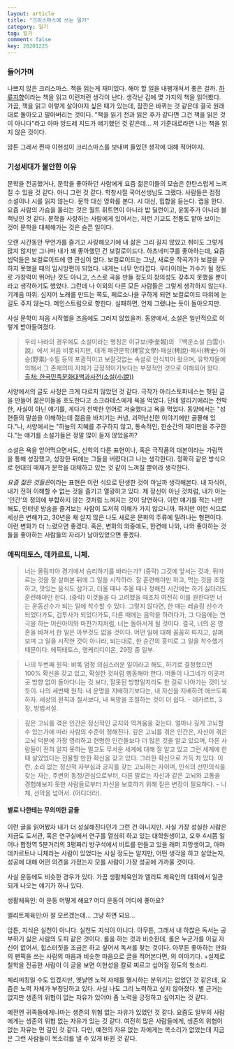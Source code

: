 ```yaml
---
layout: article
title: "크리스마스에 쓰는 일기"
category: 일기
tag: 일기
comment: false
key: 20201225
---
```


### 들어가며
나쁘지 않은 크리스마스. 책을 읽는게 재미있다. 해야 할 일을 내팽개쳐서 좋은 걸까. [하류지향](http://www.yes24.com/Product/Goods/2722146)이라는 책을 읽고 이런저런 생각이 난다. 생각난 김에 몇 가지의 책을 읽어봤다. 가끔, 책을 읽고 이렇게 살아야지 싶은 때가 있는데,
잠깐은 바뀌는 것 같은데 결국 원래대로 돌아오고 말아버리는 것이다. "책을 읽기 전과 읽은 후가 같다면 그건 책을 읽은 것이 아니다"라고 아마 앙드레 지드가 얘기했던 것 같은데... 저 기준대로라면 나는 책을 읽지 않은 것이다.

암튼 그래서 찐따 이현성이 크리스마스를 보내며 들었던 생각에 대해 적어야지.


### 기성세대가 불안한 이유
문학을 전공했거나, 문학을 좋아하던 사람에게 요즘 젊은이들의 모습은 한탄스럽게 느껴질 수 있을 것 같다. 아니 그런 것 같다. 학창시절 국어선생님도 그랬다. 사람들은 점점 소설이나 시를 읽지 않는다. 문학 대신 영화를 본다. 시 대신, 힙합을 듣는다. 랩을 한다. 요즘 사람의 가슴을 울리는 것은 월트 휘트먼이 아니라 밥 딜런이고, 윤동주가 아니라 블랙넛인 것 같다. 문학을 사랑하는 사람에게 있어서는, 저런 기교도 전통도 얕아 보이는 것이 문학을 대체해가는 것은 슬픈 일이다.

오랜 시간동안 무언가를 즐기고 사랑해오기에 내 삶은 그리 길지 않았고 취미도 그렇게 많지 않지만 그나마 내가 꽤 좋아했던 건 보컬로이드다. 하츠네미쿠를 좋아하는데, 요즘 씹덕들은 보컬로이드에 영 관심이 없다. 보컬로이드는 그냥, 새로운 작곡가가 보컬을 구하지 못했을 때의 임시방편이 되었다. 내게는 너무 안타깝다. 우타이테는 가수가 될 정도로 가창력이 뛰어난 것도 아니고, 스스로 곡을 만들 정도의 창의성도 갖추지 못했을 뿐이라고 생각하기도 했었다. 그런데 나 이외의 다른 모든 사람들은 그렇게 생각하지 않는다. 기계음 따위. 심지어 노래를 만드는 쪽도, 페르소나을 구하게 되면 보컬로이드 따위에 눈길도 주지 않는다. 메인스트림으로 향한다. 실패하면, 언제 그랬냐는 듯이 돌아오지만.

사실 문학이 처음 시작했을 즈음에도 그러지 않았을까. 동양에서, 소설은 일반적으로 이렇게 받아들여졌다.

>우리 나라의 경우에도 소설이라는 명칭은 이규보(李奎報)의 『백운소설 白雲小說』에서 처음 비롯되지만, 대개 패관문학(稗官文學)·패설(稗說)·패사(稗史)·야승(野乘)·수필 등의 포괄적이고 보잘것없는 속설로 인식되어 왔으며, 유학자들에 의해서 그 존재의미 자체가 긍정적이기보다는 부정적인 것으로 이해되어 왔다.
[출처: 한국민족문화대백과사전(소설(小說))](https://encykorea.aks.ac.kr/Contents/Item/E0030128)

서양에서의 글도 사정은 크게 다르지 않았던 것 같다. 극작가 아리스토파네스는 헛된 글을 만들어 젊은이들을 호도한다고 소크라테스에게 욕을 먹었다. 단테 알리기에리는 천박한, 사실이 아닌 얘기를, 게다가 천박한 언어로 저술했다고 욕을 먹었다. 동양에서는 "성현들의 말씀을 이해하는데 젊음을 바치기는 커녕, 괴력난신한 이야기에만 골몰해 있다."나, 서양에서는 "하늘의 지혜를 추구하지 않고, 통속적인, 한순간의 재미만을 추구한다."는 얘기를 소설가들은 정말 많이 듣지 않았을까?

소설은 욕을 얻어먹으면서도, 신학의 다른 표현이나, 혹은 극작품의 대본이라는 가림막을 통해 성장했고, 성장한 뒤에는 그들을 버렸다(고 나는 생각한다). 정확히 같은 방식으로 현대의 매체가 문학을 대체하고 있는 것 같이 느껴질 뿐이라 생각한다.

*요즘 젊은 것들은*이라는 표현은 이런 식으로 탄생한 것이 아닐까 생각해본다. 내 자식이, 내가 전혀 이해할 수 없는 것을 즐기고 열광하고 있다. 제 정신이 아닌 것처럼, 내가 아는 '인간'의 정의에 부합하지 않는 것처럼 느껴지는 것이 당연하다. 이런 얘기를 적는 나만 해도, 인터넷 방송을 즐겨보는 사람이 도저히 이해가 가지 않으니까. 하지만 이런 식으로 세상은 변해가고, 30년을 채 살지 않은 나도 새로운 문화의 주류에 밀려나는 형편이다. 이런 변화가 더 느렸으면 좋겠다. 혹은, 변화의 와중에도, 한켠에 나와, 나와 좋아하는 것들을 좋아하는 사람들의 자리가 남아있었으면 좋겠다.

### 에픽테토스, 데카르트, 니체.

> 너는 올림피아 경기에서 승리하기를 바라는가? (중략) 그것에 앞서는 것과, 뒤따르는 것을 잘 살펴본 뒤에 그 일을 시작하라. 잘 훈련해야만 하고, 먹는 것을 조절하고, 맛있는 음식도 삼가고, 더울 때나 추울 때나 정해진 시간에는 하기 싫더라도 훈련해야만 한다. (중략) 이것들을 다 고려했을 때조차 여전히 이를 원한다면 너는 운동선수가 되는 일에 착수할 수 있다. 그렇지 않다면, 한 때는 레슬링 선수가 되었다가도, 검투사가 되었다가도, 다른 때에는 음악을 하려다가, 그 다음에는 연극을 하는 어린아이와 마찬가지처럼, 너는 돌아서게 될 것이다.  결국, 너의 온 영혼을 바쳐서 한 일은 아무것도 없을 것이다. 어떤 일에 대해 꼼꼼히 따지고, 살펴보며 그 일을 시작한 것이 아니라, 되는대로, 한 순간의 흥미로 그 일을 착수했기 때문이다. 에픽테토스, 앵케리디이온, 29장 중 일부.

> 나의 두번째 원칙: 비록 엄청 의심스러운 일이라고 해도, 하기로 결정했으면 100% 확신을 갖고 있고, 확실한 것처럼 행동해야 한다. 떠돌이 나그네가 이곳저곳 방향 없이 돌아다니는 것 보다, 잘못된 방향일지라도 한 길로 나아가는 것이 낫듯이. 나의 세번째 원칙: 내 운명을 지배하기보다는, 내 자신을 지배하려 애쓰도록 하자. 세상의 원칙과 질서보다, 내 욕망을 조절하는 것이 더 쉽다. - 데카르트, 3장, 방법서설.

> 깊은 고뇌를 겪은 인간은 정신적인 긍지와 역겨움을 갖는다. 얼마나 깊게 고뇌할 수 있는가에 따라 사람의 수준이 정해진다. 깊은 고뇌를 겪은 인간은, 자신이 겪은 고뇌 덕분에 가장 영리하고 현명한 인간들보다 더 많은 것을 알고 있으며, 다른 사람들이 전혀 알지 못하는 멀고도 무서운 세계에 대해 잘 알고 있고 그런 세계에 한때 살았었다는 전율할 만한 확신을 갖고 있다. 그러한 확신으로 가득 차 있다. 이런, 소리 없는 정신적 자부심과 긍지를 갖는 고뇌하는 자이며, 인식의 선민의식을 갖는 자는, 주변의 동정/관심으로부터, 다른 말로는 자신과 같은 고뇌와 고통을 경험해보지 못한 사람들로부터 자신을 보호하기 위해 짙은 변장이 필요하다. - 니체, 선악을 넘어서. (어디더라).

#### 별로 나한테는 무의미한 글들
이런 글을 읽어봤자 내가 더 성실해진다던가 그런 건 아니지만. 사실 가장 성실한 사람은 지금도 도서관, 혹은 연구실에서 연구를 열심히 하고 있는 대학원생이고, 오후 4시쯤 일어나 합정역 5분거리의 3평짜리 방구석에서 비트를 만들고 있을 래퍼 지망생이고, 아마 데카르트나 니체라는 사람이 있었다는 사실 정도는 알지만, 어떤 생각을 하고 살았는지, 성공에 대해 어떤 의견을 가졌는지 모를 사람이 가장 성공에 가까울 것이다.

사실 운동에도 비슷한 경우가 있다. 가끔 생활체육인과 엘리트 체육인의 대화에서 일관되게 나오는 얘기가 하나 있다.

생활체육인: 이 운동 어떻게 해요? 어디 운동이 어디에 좋아요?

엘리트체육인:아 잘 모르겠는데... 그냥 하면 되요...

암튼, 지식은 실천이 아니다. 실천도 지식이 아니다. 아무튼, 그래서 내 하찮은 독서는 공부하기 싫은 사람의 도피 같은 것이다. 롤을 하는 것과 비슷한데, 롤은 누군가를 이길 자신이 없어서, 힙스터짓을 조금은 하고 싶어서 독서를 찾는 것이다. 아무튼  좋아하는 만화의 팬픽을 쓰는 사람의 마음과 비슷한 마음으로 글을 적어본다면, 의 이야기다. +실제로 철학을 전공한 사람이 이 글을 보면 이현성을 칼로 찌르고 싶어질 정도의 헛소리.

체리피킹일 수도 있겠지만, 옛날엔 노력 자체를 멸시하는 분위기는 없었던 것 같은데, 요즘은 노력 자체가 부정당하고 있다. 사실 나도 그리 노력하고 싶지 않아졌다. 별 근거는 없지만 생존의 위협이 없는 자유가 있어야 좀 노력을 긍정하고 싶어지는 것 같다.

예전엔 귀족들에게나마는 생존의 위협 없는 자유가 있었던 것 같다. 요즘도 일부의 사람에게는 생존의 위협 없는 자유가 있는 것 같다. 여전히 많은 사람들에게, 생존의 위협이 없는 자유는 먼 길인 것 같다. 다만, 예전의 자유 없는 자에게는 목소리가 없었는데 지금은 그런 사람들이 목소리를 낼 수 있게 바뀐 것 같다.
